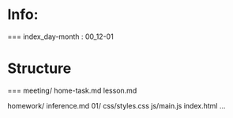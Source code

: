 # Info:
===
index_day-month :
00_12-01


# Structure
===
meeting/
  home-task.md
  lesson.md

homework/
  inference.md
  01/
    css/styles.css
    js/main.js
    index.html
  ...







